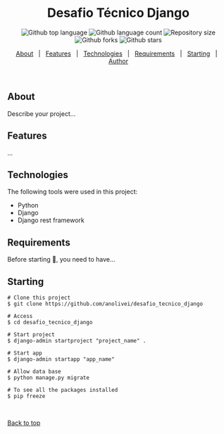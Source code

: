 
<h1 align="center">Desafio Técnico Django</h1>

<p align="center">
  <img alt="Github top language" src="https://img.shields.io/github/languages/top/anolivei/desafio_tecnico_django?color=56BEB8">

  <img alt="Github language count" src="https://img.shields.io/github/languages/count/anolivei/desafio_tecnico_django?color=56BEB8">

  <img alt="Repository size" src="https://img.shields.io/github/repo-size/anolivei/desafio_tecnico_django?color=56BEB8">

<img alt="Github forks" src="https://img.shields.io/github/forks/anolivei/desafio_tecnico_django?color=56BEB8">

<img alt="Github stars" src="https://img.shields.io/github/stars/anolivei/desafio_tecnico_django?color=56BEB8">
</p>

<p align="center">
  <a href="#about">About</a> &#xa0; | &#xa0; 
  <a href="#features">Features</a> &#xa0; | &#xa0;
  <a href="#technologies">Technologies</a> &#xa0; | &#xa0;
  <a href="#requirements">Requirements</a> &#xa0; | &#xa0;
  <a href="#starting">Starting</a> &#xa0; | &#xa0;
  <a href="https://github.com/anolivei" target="_blank">Author</a>
</p>

<br>

## About ##

Describe your project...

## Features ##
...

## Technologies ##

The following tools were used in this project:

- Python
- Django
- Django rest framework


## Requirements ##

Before starting :checkered_flag:, you need to have...

## Starting ##

```shell
# Clone this project
$ git clone https://github.com/anolivei/desafio_tecnico_django

# Access
$ cd desafio_tecnico_django

# Start project
$ django-admin startproject "project_name" .

# Start app
$ django-admin startapp "app_name"

# Allow data base
$ python manage.py migrate

# To see all the packages installed
$ pip freeze
```

&#xa0;

<a href="#top">Back to top</a>
